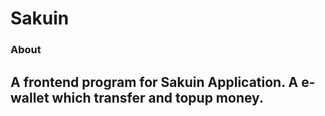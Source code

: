 # Sakuin

### About
A frontend program for Sakuin Application.
A e-wallet which transfer and topup money.
------------------------------------------